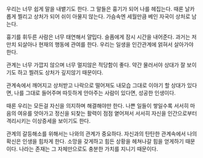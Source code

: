 
우리는 너무 쉽게 말을 내뱉기도 한다.
그 말들은 흉기가 되어 나를 헤집는다.
때론 날카롭게 찔리고 상처가 되어 쉬이 아물지 않는다.
가슴속엔 세월만큼 베인 자국이 상처로 남는다.

흉기를 휘두른 사람은 너무 태연해서 얄밉다.
슬픔에게 잠시 시간을 내어준다.
과거는 저만치 되살아나 현재의 행동에 관여를 한다.
우리는 일생을 인간관계에 얽혀서 살아가야 한다.

관계는 너무 가깝지 않으며 너무 멀지않은 적당함이 좋다.
약간 물러서야 상대가 잘 보이기도 하고
찔려도 상처가 깊지않기 때문이다.
 
관계속에서 깨어지고 상처받고 나락으로 떨어져도
내모습 그대로 이야기 할 상대가 있다면,
나를 그대로 들어주며 따듯하게 안아주는 사람이 있다면,
성공한 인생이다.

때론 우리는 모든걸 자신을 의지하며 해결해야만 한다.
나쁜 일들이 쌓일수록 서서히 마음의 여유를 앗아가고
정신을 되찾는 활력이 점점 옅어져서 서서히 자신을
인간으로부터 격리시키는 이상증세을 보이기도 한다.
 
관계의 갈등해소를 위해서는 나와의 관계가 중요하다.
자신과의 탄탄한 관계속에서 나의 확신은 인생을 힘차게 한다.
소망을 갖게하고 힘든 상황을 헤쳐나갈 힘을 얻게하기 때문이다.
나라는 존재는 그 자체만으로도 충분한 가치를 지니기 때문이다.






